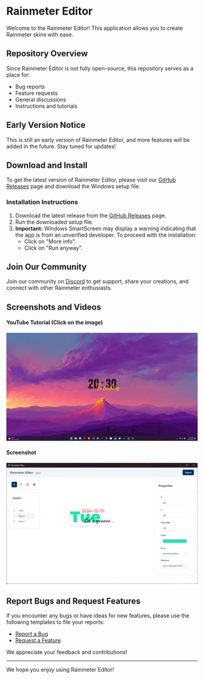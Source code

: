 # Rainmeter Editor

Welcome to the Rainmeter Editor! This application allows you to create Rainmeter skins with ease.

## Repository Overview

Since Rainmeter Editor is not fully open-source, this repository serves as a place for:
- Bug reports
- Feature requests
- General discussions
- Instructions and tutorials

## Early Version Notice

This is still an early version of Rainmeter Editor, and more features will be added in the future. Stay tuned for updates!

## Download and Install

To get the latest version of Rainmeter Editor, please visit our [GitHub Releases](https://github.com/kethakav/rainmeter-editor-releases/releases) page and download the Windows setup file.

### Installation Instructions

1. Download the latest release from the [GitHub Releases](https://github.com/kethakav/rainmeter-editor-releases/releases) page.
2. Run the downloaded setup file.
3. **Important:** Windows SmartScreen may display a warning indicating that the app is from an unverified developer. To proceed with the installation:
   - Click on "More info".
   - Click on "Run anyway".

## Join Our Community

Join our community on [Discord](https://discord.gg/tzY82KkS4H) to get support, share your creations, and connect with other Rainmeter enthusiasts.

## Screenshots and Videos

#### YouTube Tutorial (Click on the image)
[![Video 2](media/images/explorer_QlFPmVzH8R.png)](https://youtu.be/FxBZCdO-a5o)  
#### Screenshot
![Screenshot 1](media/images/rainmeter-editor_jTVEhTw0Va.png)

## Report Bugs and Request Features

If you encounter any bugs or have ideas for new features, please use the following templates to file your reports:
- [Report a Bug](https://github.com/kethakav/rainmeter-editor/issues/new?template=bug_report.yml)
- [Request a Feature](https://github.com/kethakav/rainmeter-editor/issues/new?template=feature_request.yml)

We appreciate your feedback and contributions!

---

We hope you enjoy using Rainmeter Editor!
